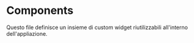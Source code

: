 # Components

Questo file definisce un insieme di custom widget riutilizzabili all'interno dell'appliazione.
